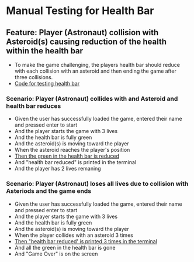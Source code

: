 # Manual Testing for Health Bar

## Feature: Player (Astronaut) collision with Asteroid(s) causing reduction of the health within the health bar
- To make the game challenging, the players health bar should reduce with each collision with an asteroid and then ending the game after three collisions. 
- [Code for testing health bar](health_bar_tests/health_code.png)

### Scenario: Player (Astronaut) collides with and Asteroid and health bar reduces
- Given the user has successfully loaded the game, entered their name and pressed enter to start
- And the player starts the game with 3 lives
- And the health bar is fully green
- And the asteroid(s) is moving toward the player
- When the asteroid reaches the player's position
- [Then the green in the health bar is reduced](health_bar_tests/loss_1.png)
- And "health bar reduced" is printed in the terminal
- And the player has 2 lives remaning

### Scenario: Player (Astronaut) loses all lives due to collision with Asteriods and the game ends
- Given the user has successfully loaded the game, entered their name and pressed enter to start
- And the player starts the game with 3 lives
- And the health bar is fully green
- And the asteroid(s) is moving toward the player
- When the player collides with an asteroid 3 times
- [Then "health bar reduced' is printed 3 times in the terminal](health_bar_tests/health_bar1.png)
- And all the green in the health bar is gone 
- And "Game Over" is on the screen

